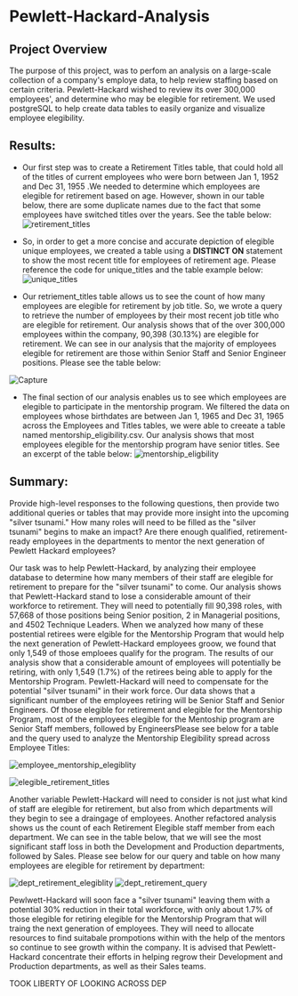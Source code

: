 # Pewlett-Hackard-Analysis

## Project Overview
The purpose of this project, was to perfom an analysis on a large-scale collection of a company's employe data, to help review staffing based on certain criteria. Pewlett-Hackard wished to review its over 300,000 employees', and determine who may be elegible for retirement. We used postgreSQL to help create data tables to easily organize and visualize employee elegibility. 


## Results:

* Our first step was to create a Retirement Titles table, that could hold all of the titles of current employees who were born between Jan 1, 1952 and Dec 31, 1955 .We needed to determine which employees are elegible for retirement based on age. However, shown in our table below, there are some duplicate names due to the fact that some employees have switched titles over the years.  See the table below:
![retirement_titles](https://user-images.githubusercontent.com/84881187/126879678-5edf309c-bb3e-4164-ad08-227cff20ae2d.PNG)

* So, in order to get a more concise and accurate depiction of elegible unique employees, we created a table using a **DISTINCT ON** statement to show the most recent title for employees of retirement age. Please reference the code for unique_titles and the table example below:
![unique_titles](https://user-images.githubusercontent.com/84881187/126880129-03b360ed-3fa3-49e0-9dc7-f16b2837769f.PNG)

* Our retriement_titles table allows us to see the count of how many employees are elegible for retirement by job title. So, we wrote a query to retrieve the number of employees by their most recent job title who are elegible for retirement. Our analysis shows that of the over 300,000 employees within the company, 90,398 (30.13%) are elegible for retirement. We can see in our analysis that the majority of employees elegible for retirement are those within Senior Staff and Senior Engineer positions. Please see the table below:

![Capture](https://user-images.githubusercontent.com/84881187/126879398-5f07d5f5-abf5-4aa7-b0bc-d1dd3cfe6e5e.PNG)

* The final section of our analysis enables us to see which employees are elegible to participate in the mentorship program. We filtered the data on employees whose birthdates are between Jan 1, 1965 and Dec 31, 1965 across the Employees and Titles tables, we were able to creeate a table named mentorship_eligibility.csv. Our analysis shows that most employees elegible for the mentorship program have senior titles. See an excerpt of the table below:
![mentorship_eligbility](https://user-images.githubusercontent.com/84881187/126880342-bc8b89fa-d57b-428d-930b-9a2c839b5d91.PNG)




## Summary: 
Provide high-level responses to the following questions, then provide two additional queries or tables that may provide more insight into the upcoming "silver tsunami."
How many roles will need to be filled as the "silver tsunami" begins to make an impact?
Are there enough qualified, retirement-ready employees in the departments to mentor the next generation of Pewlett Hackard employees?

Our task was to help Pewlett-Hackard, by analyzing their employee database to determine how many members of their staff are elegible for retirement to prepare for the "silver tsunami" to come. Our analysis shows that Pewlett-Hackard stand to lose a considerable amount of their workforce to retirement. They will need to potentially fill 90,398 roles, with 57,668 of those positions being Senior position, 2 in Managerial positions, and 4502 Technique Leaders. When we analyzed how many of these postential retirees were elgible for the Mentorship Program that would help the next generation of Pewlett-Hackard employees groow, we found that only 1,549 of those emploees qualify for the program. The results of our analysis show that a considerable amount of employees will potentially be retiring, with only 1,549 (1.7%) of the retirees being able to apply for the Mentorship Program. Pewlett-Hackard will need to compensate for the potential "silver tsunami" in their work force. Our data shows that a significant number of the employees retiring will be Senior Staff and Senior Engineers. Of those elegible for retirement and elegible for the Mentorship Program, most of the employees elegible for the Mentoship program are Senior Staff members, followed by EngineersPlease see below for a table and the query used to analyze the Mentorship Elegibility spread across Employee Titles:



![employee_mentorship_elegiblity](https://user-images.githubusercontent.com/84881187/126882291-a8f64c97-73c5-4294-a6c3-ef91cb2e0297.PNG)

![elegible_retirement_titles](https://user-images.githubusercontent.com/84881187/126882313-3adb17bd-43f5-46b4-8d49-fb2a2bbceaa3.PNG)



Another variable Pewlett-Hackard will need to consider is not just what kind of staff are elegible for retirement, but also from which departments will they begin to see a draingage of employees. Another refactored analysis shows us the count of each Retirement Elegible staff member from each department. We can see in the table below, that we will see the most significant staff loss in both the Development and Production departments, followed by Sales. Please see below for our query and table on how many employees are elegible for retirement by department:


![dept_retirement_elegiblity](https://user-images.githubusercontent.com/84881187/126882356-d3251bf5-b76d-494c-9025-c3eb7caaeafd.PNG)
![dept_retirement_query](https://user-images.githubusercontent.com/84881187/126882495-4b26405a-ef71-4528-b0a1-aa1690f45b55.PNG)

Pewlwett-Hackard will soon face a "silver tsunami" leaving them with a potential 30% reduction in their total workforce, with only about 1.7% of those elegible for retiring elegible for the Mentorship Program that will traing the next generation of employees. They will need to allocate resources to find suitabale prompotions within with the help of the mentors so continue to see growth within the company. It is advised that Pewlett-Hackard concentrate their efforts in helping regrow their Development and Production departments, as well as their Sales teams. 




TOOK LIBERTY OF LOOKING ACROSS DEP
